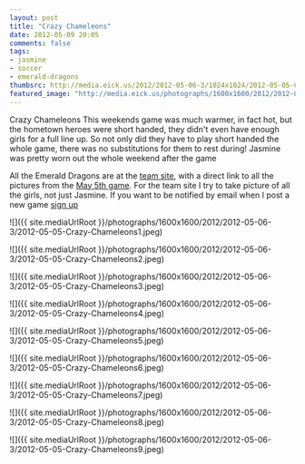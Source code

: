 ```yaml
---
layout: post
title: "Crazy Chameleons"
date: 2012-05-09 20:05
comments: false
tags: 
- jasmine
- soccer
- emerald-dragons
thumbsrc: http://media.eick.us/2012/2012-05-06-3/1024x1024/2012-05-05-Crazy-Chameleons1.jpeg
featured_image: "http://media.eick.us/photographs/1600x1600/2012/2012-05-06-3/2012-05-05-Crazy-Chameleons1.jpeg"
---
```

Crazy Chameleons
This weekends game was much warmer, in fact hot, but the hometown heroes were short handed, they didn't even have enough girls for a full line up.  So not only did they have to play short handed the whole game, there was no substitutions for them to rest during!  Jasmine was pretty worn out the whole weekend after the game

All the Emerald Dragons are at the [team site](http://eick.us/emerald-dragons), with a direct link to all the pictures from the [May 5th game](http://eick.us/emerald-dragons/#/14/0).  For the team site I try to take picture of all the girls, not just Jasmine. If you want to be notified by email when I post a new game [sign up](http://eepurl.com/lhf_9) 



![]({{ site.mediaUrlRoot }}/photographs/1600x1600/2012/2012-05-06-3/2012-05-05-Crazy-Chameleons1.jpeg)




![]({{ site.mediaUrlRoot }}/photographs/1600x1600/2012/2012-05-06-3/2012-05-05-Crazy-Chameleons2.jpeg)




![]({{ site.mediaUrlRoot }}/photographs/1600x1600/2012/2012-05-06-3/2012-05-05-Crazy-Chameleons3.jpeg)




![]({{ site.mediaUrlRoot }}/photographs/1600x1600/2012/2012-05-06-3/2012-05-05-Crazy-Chameleons4.jpeg)




![]({{ site.mediaUrlRoot }}/photographs/1600x1600/2012/2012-05-06-3/2012-05-05-Crazy-Chameleons5.jpeg)




![]({{ site.mediaUrlRoot }}/photographs/1600x1600/2012/2012-05-06-3/2012-05-05-Crazy-Chameleons6.jpeg)




![]({{ site.mediaUrlRoot }}/photographs/1600x1600/2012/2012-05-06-3/2012-05-05-Crazy-Chameleons7.jpeg)




![]({{ site.mediaUrlRoot }}/photographs/1600x1600/2012/2012-05-06-3/2012-05-05-Crazy-Chameleons8.jpeg)




![]({{ site.mediaUrlRoot }}/photographs/1600x1600/2012/2012-05-06-3/2012-05-05-Crazy-Chameleons9.jpeg)


